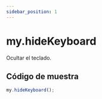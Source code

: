 ```yaml
---
sidebar_position: 1
---
```


# my.hideKeyboard

Ocultar el teclado.

## Código de muestra

```js
my.hideKeyboard();
```